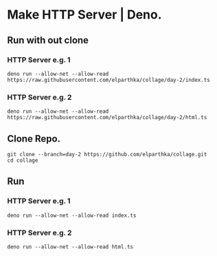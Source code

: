 # Make HTTP Server | Deno.

## Run with out clone

### HTTP Server e.g. 1
```console
deno run --allow-net --allow-read https://raw.githubusercontent.com/elparthka/collage/day-2/index.ts
```

### HTTP Server e.g. 2
```console
deno run --allow-net --allow-read https://raw.githubusercontent.com/elparthka/collage/day-2/html.ts
```

## Clone Repo.
```console
git clone --branch=day-2 https://github.com/elparthka/collage.git
cd collage
```

## Run

### HTTP Server e.g. 1
```console
deno run --allow-net --allow-read index.ts
```

### HTTP Server e.g. 2
```console
deno run --allow-net --allow-read html.ts
```
